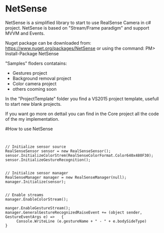 # NetSense


NetSense is a simplified library to start to use RealSense Camera in c# project.
NetSense is based on "Stream/Frame paradigm" and support MVVM and Events.

Nuget package can be downloaded from: https://www.nuget.org/packages/NetSense
or using the command:  PM> Install-Package NetSense

"Samples" floders contatains:
  * Gestures project
  * Background removal project
  * Color camera project
  * others cooming soon

In the "ProjectTemplate" folder you find a VS2015 project template, usefull to start new blank projects.

If you want go more on dettail you can find in the Core project all the code of the my implementation.

#How to use NetSense

<pre><code>

// Initialize sensor source
RealSenseSensor sensor = new RealSenseSensor();
sensor.InitializeColorStrem(RealSenseColorFormat.Color640x480F30);
sensor.InitializeGestureRecognition();


// Initialize sensor manager
RealSenseManager manager = new RealSenseManager(null);
manager.Initialize(sensor);


// Enable streams
manager.EnableColorStream();

manger.EnableGestureStream();
manager.GeneralGestureRecognizedRaiseEvent += (object sender, GestureEventArgs e) =>   {
     Console.WriteLine (e.gestureName + " - " + e.bodySideType)
}

</code></pre>
